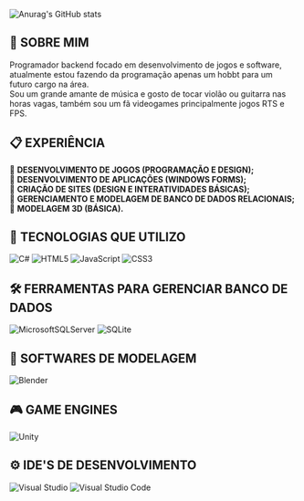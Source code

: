 ![Anurag's GitHub stats](https://github-readme-stats.vercel.app/api?username=patogigantonico&show_icons=true&bg_color=00000000&locale=pt-br)

## 🧑 SOBRE MIM
  Programador backend focado em desenvolvimento de jogos e software, atualmente estou fazendo da programação apenas um hobbt para um futuro cargo na área. \
  Sou um grande amante de música e gosto de tocar violão ou guitarra nas horas vagas, também sou um fã videogames principalmente jogos RTS e FPS.

## 📋 EXPERIÊNCIA
📌 **DESENVOLVIMENTO DE JOGOS (PROGRAMAÇÃO E DESIGN);** \
📌 **DESENVOLVIMENTO DE APLICAÇÕES (WINDOWS FORMS);** \
📌 **CRIAÇÃO DE SITES (DESIGN E INTERATIVIDADES BÁSICAS);** \
📌 **GERENCIAMENTO E MODELAGEM DE BANCO DE DADOS RELACIONAIS;** \
📌 **MODELAGEM 3D (BÁSICA).**

## 🔧 TECNOLOGIAS QUE UTILIZO
![C#](https://img.shields.io/badge/c%23-%23239120.svg?style=for-the-badge&logo=csharp&logoColor=white) 
![HTML5](https://img.shields.io/badge/html5-%23E34F26.svg?style=for-the-badge&logo=html5&logoColor=white)
![JavaScript](https://img.shields.io/badge/javascript-%23323330.svg?style=for-the-badge&logo=javascript&logoColor=%23F7DF1E)
![CSS3](https://img.shields.io/badge/css3-%231572B6.svg?style=for-the-badge&logo=css3&logoColor=white)

## 🛠️ FERRAMENTAS PARA GERENCIAR BANCO DE DADOS
![MicrosoftSQLServer](https://img.shields.io/badge/Microsoft%20SQL%20Server-CC2927?style=for-the-badge&logo=microsoft%20sql%20server&logoColor=white)
![SQLite](https://img.shields.io/badge/sqlite-%2307405e.svg?style=for-the-badge&logo=sqlite&logoColor=white)

## 🎨 SOFTWARES DE MODELAGEM
![Blender](https://img.shields.io/badge/blender-%23F5792A.svg?style=for-the-badge&logo=blender&logoColor=white) 

## 🎮 GAME ENGINES
![Unity](https://img.shields.io/badge/unity-%23000000.svg?style=for-the-badge&logo=unity&logoColor=white)

## ⚙️ IDE'S DE DESENVOLVIMENTO
![Visual Studio](https://img.shields.io/badge/Visual%20Studio-5C2D91.svg?style=for-the-badge&logo=visual-studio&logoColor=white)
![Visual Studio Code](https://img.shields.io/badge/Visual%20Studio%20Code-0078d7.svg?style=for-the-badge&logo=visual-studio-code&logoColor=white)
